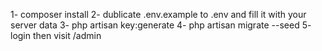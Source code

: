 1- composer install
2- dublicate .env.example to .env and fill it with your server data
3- php artisan key:generate
4- php artisan migrate --seed
5- login then visit /admin
